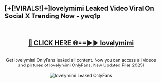 <h2>[+[!VIRALS!]+]lovelymimi Leaked Video Viral On Social X Trending Now - ywq1p</h2>
<br>
<div align="center">
<h2><a href="https://libra.edu.pl?lovelymimi" rel="nofollow">🔴 CLICK HERE 🌐==►► lovelymimi</a></h2>
<br>
Get lovelymimi OnlyFans leaked all content. Now you can access all videos and pictures of lovelymimi OnlyFans. New Updated Files 2025!
<br>
<br>
<a href="https://libra.edu.pl?lovelymimi" rel="nofollow" data-target="animated-image.originalLink"><img src="https://i.ibb.co.com/WyWwxjT/player-gif2.gif" alt="lovelymimi Leaked OnlyFans" style="max-width: 100%; display: inline-block;" data-target="animated-image.originalImage"></a>
</div>
<br>